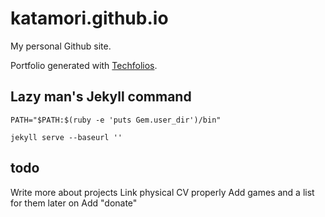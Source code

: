# katamori.github.io

My personal Github site.

Portfolio generated with [Techfolios](https://techfolios.github.io/index.html).

## Lazy man's Jekyll command

`PATH="$PATH:$(ruby -e 'puts Gem.user_dir')/bin"`

`jekyll serve --baseurl ''`

## todo

Write more about projects
Link physical CV properly
Add games and a list for them later on
Add "donate"